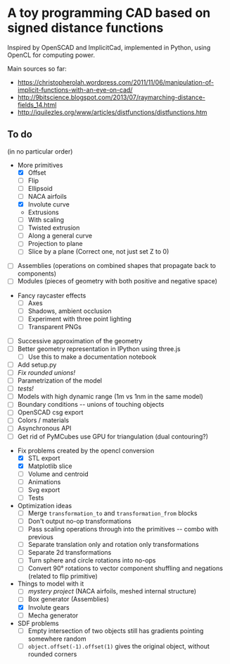 A toy programming CAD based on signed distance functions
========================================================

Inspired by OpenSCAD and ImplicitCad, implemented in Python, using OpenCL for
computing power.

Main sources so far:
- https://christopherolah.wordpress.com/2011/11/06/manipulation-of-implicit-functions-with-an-eye-on-cad/
- http://9bitscience.blogspot.com/2013/07/raymarching-distance-fields_14.html
- http://iquilezles.org/www/articles/distfunctions/distfunctions.htm

## To do
(in no particular order)

- More primitives
  - [X] Offset
  - [ ] Flip
  - [ ] Ellipsoid
  - [ ] NACA airfoils
  - [X] Involute curve
  -  Extrusions
    - [ ] With scaling
    - [ ] Twisted extrusion
    - [ ] Along a general curve
  - [ ] Projection to plane
  - [ ] Slice by a plane (Correct one, not just set Z to 0)
- [ ] Assemblies (operations on combined shapes that propagate back to components)
- [ ] Modules (pieces of geometry with both positive and negative space)
- Fancy raycaster effects
    - [ ] Axes
    - [ ] Shadows, ambient occlusion
    - [ ] Experiment with three point lighting
    - [ ] Transparent PNGs
- [ ] Successive approximation of the geometry
- [ ] Better geometry representation in IPython using three.js
  - [ ] Use this to make a documentation notebook
- [ ] Add setup.py
- [ ] *Fix rounded unions!*
- [ ] Parametrization of the model
- [ ] *tests!*
- [ ] Models with high dynamic range (1m vs 1nm in the same model)
- [ ] Boundary conditions -- unions of touching objects
- [ ] OpenSCAD csg export
- [ ] Colors / materials
- [ ] Asynchronous API
- [ ] Get rid of PyMCubes use GPU for triangulation (dual contouring?)
- Fix problems created by the opencl conversion
  - [X] STL export
  - [X] Matplotlib slice
  - [ ] Volume and centroid
  - [ ] Animations
  - [ ] Svg export
  - [ ] Tests
- Optimization ideas
  - [ ] Merge `transformation_to` and `transformation_from` blocks
  - [ ] Don't output no-op transformations
  - [ ] Pass scaling operations through into the primitives -- combo with previous
  - [ ] Separate translation only and rotation only transformations
  - [ ] Separate 2d transformations
  - [ ] Turn sphere and circle rotations into no-ops
  - [ ] Convert 90° rotations to vector component shuffling and negations (related to flip primitive)
- Things to model with it
  - [ ] _mystery project_ (NACA airfoils, meshed internal structure)
  - [ ] Box generator (Assemblies)
  - [X] Involute gears
  - [ ] Mecha generator
- SDF problems
  - [ ] Empty intersection of two objects still has gradients pointing somewhere random
  - [ ] `object.offset(-1).offset(1)` gives the original object, without rounded corners
